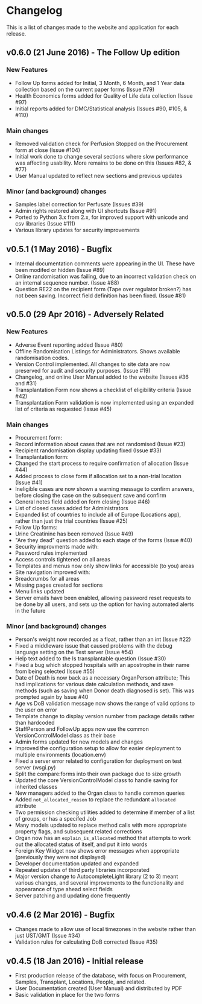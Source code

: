 # Changelog

This is a list of changes made to the website and application for each release.

## v0.6.0 (21 June 2016) - The Follow Up edition
### New Features
* Follow Up forms added for Initial, 3 Month, 6 Month, and 1 Year data collection based on the current paper forms (Issue #79)
* Health Economics forms added for Quality of Life data collection (Issue #97)
* Initial reports added for DMC/Statistical analysis (Issues #90, #105, & #110)

### Main changes
* Removed validation check for Perfusion Stopped on the Procurement form at close (Issue #104)
* Initial work done to change several sections where slow performance was affecting usability. More remains to be done on this (Issues #82, & #77)
* User Manual updated to reflect new sections and previous updates

### Minor (and background) changes
* Samples label correction for Perfusate (Issues #39)
* Admin rights restored along with UI shortcuts (Issue #91)
* Ported to Python 3.x from 2.x, for improved support with unicode and csv libraries (Issue #111)
* Various library updates for security improvements


## v0.5.1 (1 May 2016) - Bugfix 
* Internal documentation comments were appearing in the UI. These have been modifed or hidden (Issue #89)
* Online randomisation was failing, due to an incorrect validation check on an internal sequence number. (Issue #88)
* Question RE22 on the recipient form (Tape over regulator broken?) has not been saving. Incorrect field definition has been fixed. (Issue #81)

## v0.5.0 (29 Apr 2016) - Adversely Related
### New Features
* Adverse Event reporting added (Issue #80)
* Offline Randomisation Listings for Administrators. Shows available randomisation codes.
* Version Control implemented. All changes to site data are now preserved for audit and security purposes. (Issue #19)
* Changelog, and online User Manual added to the website (Issues #36 and #31)
* Transplantation Form now shows a checklist of eligibility criteria (Issue #42)
* Transplantation Form validation is now implemented using an expanded list of criteria as requested (Issue #45)

### Main changes
* Procurement form: 
 * Record information about cases that are not randomised (Issue #23)
 * Recipient randomisation display updating fixed (Issue #33)
* Transplantation form:
 * Changed the start process to require confirmation of allocation (Issue #44)
 * Added process to close form if allocation set to a non-trial location (Issue #41)
 * Ineligible cases are now shown a warning message to confirm answers, before closing the case on the subsequent save and confirm
 * General notes field added on form closing (Issue #46)
 * List of closed cases added for Administrators
* Expanded list of countries to include all of Europe (Locations app), rather than just the trial countries (Issue #25)
* Follow Up forms:
 * Urine Creatinine has been removed (Issue #49)
 * "Are they dead" question added to each stage of the forms (Issue #40)
* Security improvments made with:
 * Password rules implemented
 * Access controls tightened on all areas
 * Templates and menus now only show links for accessible (to you) areas
* Site navigation improved with: 
 * Breadcrumbs for all areas
 * Missing pages created for sections
 * Menu links updated
* Server emails have been enabled, allowing password reset requests to be done by all users, and sets up the option for having automated alerts in the future

### Minor (and background) changes
* Person's weight now recorded as a float, rather than an int (Issue #22)
* Fixed a middleware issue that caused problems with the debug language setting on the Test server (Issue #54)
* Help text added to the Is transplantable question (Issue #30)
* Fixed a bug which stopped hospitals with an apostrophe in their name from being selected (Issue #55)
* Date of Death is now back as a necessary OrganPerson attribute; This had implications for various date calculation methods, and save methods (such as saving when Donor death diagnosed is set). This was prompted again by Issue #40
* Age vs DoB validation message now shows the range of valid options to the user on error
* Template change to display version number from package details rather than hardcoded
* StaffPerson and FollowUp apps now use the common VersionControlModel class as their base
* Admin forms updated for new models and changes
* Improved the configuration setup to allow for easier deployment to multiple environments (location.env)
* Fixed a server error related to configuration for deployment on test server (wsgi.py)
* Split the compare:forms into their own package due to size growth
* Updated the core VersionControlModel class to handle saving for inherited classes
* New managers added to the Organ class to handle common queries
* Added `not_allocated_reason` to replace the redundant `allocated` attribute
* Two permission checking utilities added to determine if member of a list of groups, or has a specifed Job
* Many models updated to replace method calls with more appropriate property flags, and subsequent related corrections
* Organ now has an `explain_is_allocated` method that attempts to work out the allocated status of itself, and put it into words
* Foreign Key Widget now shows error messages when appropriate (previously they were not displayed)
* Developer documentation updated and expanded
* Repeated updates of third party libraries incorporated
 * Major version change to AutocompleteLight library (2 to 3) meant various changes, and several improvements to the functionality and appearance of type ahead select fields
* Server patching and updating done frequently

## v0.4.6 (2 Mar 2016) - Bugfix
* Changes made to allow use of local timezones in the website rather than just UST/GMT (Issue #34)
* Validation rules for calculating DoB corrected (Issue #35)

## v0.4.5 (18 Jan 2016) - Initial release
* First production release of the database, with focus on Procurement, Samples, Transplant, Locations, People, and related.
* User Documentation created (User Manual) and distributed by PDF
* Basic validation in place for the two forms

